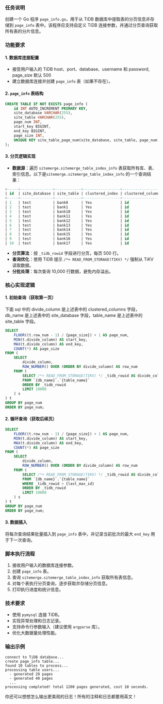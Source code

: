 
### 任务说明
创建一个 Go 程序 `page_info.go`，用于从 TiDB 数据库中提取表的分页信息并存储到 `page_info` 表中。该程序应支持自定义 TiDB 连接参数，并通过分页查询获取所有表的分片信息。


### 功能要求

#### 1. 数据库连接配置
- 接受用户输入的 TiDB host、port、database、username 和 password, page_size 默认 500
- 建立数据库连接并创建 `page_info` 表（如果不存在）。

#### 2. `page_info` 表结构
```sql
CREATE TABLE IF NOT EXISTS page_info (
    id INT AUTO_INCREMENT PRIMARY KEY,
    site_database VARCHAR(255),
    site_table VARCHAR(255),
    page_num INT,
    start_key BIGINT,
    end_key BIGINT,
    page_size INT,
    UNIQUE KEY site_table_page_num(site_database, site_table, page_num)
);
```

#### 3. 分页逻辑实现
- **数据源**：遍历 `sitemerge.sitemerge_table_index_info` 表获取所有库、表、索引信息。以下是`sitemerge.sitemerge_table_index_info` 的一个查询结果：
```sql
+-----+---------------+------------+-----------------+-------------------+-------------------+------------+---------------------+
| id  | site_database | site_table | clustered_index | clustered_columns | com_clusted_index | table_rows | created_at          |
+-----+---------------+------------+-----------------+-------------------+-------------------+------------+---------------------+
| 1   | test          | bank0      | Yes             | id                | No                | 207849     | 2025-06-20 10:45:14 |
| 2   | test          | bank1      | Yes             | id                | No                | 0          | 2025-06-20 10:45:14 |
| 3   | test          | bank10     | Yes             | id                | No                | 0          | 2025-06-20 10:45:14 |
| 4   | test          | bank11     | Yes             | id                | No                | 0          | 2025-06-20 10:45:14 |
| 5   | test          | bank12     | Yes             | id                | No                | 0          | 2025-06-20 10:45:14 |
| 6   | test          | bank13     | Yes             | id                | No                | 0          | 2025-06-20 10:45:14 |
| 7   | test          | bank14     | Yes             | id                | No                | 0          | 2025-06-20 10:45:14 |
| 8   | test          | bank15     | Yes             | id                | No                | 0          | 2025-06-20 10:45:14 |
| 9   | test          | bank16     | Yes             | id                | No                | 0          | 2025-06-20 10:45:14 |
| 10  | test          | bank17     | Yes             | id                | No                | 0          | 2025-06-20 10:45:14 |
```
- **分页算法**：按 `_tidb_rowid` 字段进行分页，每页 500 行。
- **查询优化**：使用 TiDB 提示 `/*+ READ_FROM_STORAGE(TIKV) */` 强制从 TiKV 读取数据。
- **分批处理**：每次查询 10,000 行数据，避免内存溢出。


### 核心实现逻辑

#### 1. 初始查询（获取第一页）
下面 sql 中的 divide_column 是上述表中的 clustered_columns 字段，db_name 是上述表中的 site_database 字段，table_name 是上述表中的 site_table 字段。

```sql
SELECT
    FLOOR((t.row_num - 1) / {page_size}) + 1 AS page_num,
    MIN(t.divide_column) AS start_key,
    MAX(t.divide_column) AS end_key,
    COUNT(*) AS page_size
FROM (
    SELECT 
        divide_column, 
        ROW_NUMBER() OVER (ORDER BY divide_column) AS row_num
    FROM (
        SELECT /*+ READ_FROM_STORAGE(TIKV) */ _tidb_rowid AS divide_column
        FROM `{db_name}`.`{table_name}`
        ORDER BY _tidb_rowid
        LIMIT 10000
    ) s
) t
GROUP BY page_num
ORDER BY page_num;
```

#### 2. 循环查询（获取后续页）
```sql
SELECT
    FLOOR((t.row_num - 1) / {page_size}) + 1 AS page_num,
    MIN(t.divide_column) AS start_key,
    MAX(t.divide_column) AS end_key,
    COUNT(*) AS page_size
FROM (
    SELECT 
        divide_column, 
        ROW_NUMBER() OVER (ORDER BY divide_column) AS row_num
    FROM (
        SELECT /*+ READ_FROM_STORAGE(TIKV) */ _tidb_rowid AS divide_column
        FROM `{db_name}`.`{table_name}`
        WHERE _tidb_rowid > {last_max_id}
        ORDER BY _tidb_rowid
        LIMIT 10000
    ) s
) t
GROUP BY page_num
ORDER BY page_num;
```

#### 3. 数据插入
将每次查询结果批量插入到 `page_info` 表中，并记录当前批次的最大 `end_key` 用于下一次查询。


### 脚本执行流程
1. 接收用户输入的数据库连接参数。
2. 创建 `page_info` 表。
3. 查询 `sitemerge.sitemerge_table_index_info` 获取所有表信息。
4. 对每个表执行分页查询，逐步获取并存储分页信息。
5. 打印执行进度和统计信息。


### 技术要求
- 使用 `pymysql` 连接 TiDB。
- 实现异常处理和日志记录。
- 支持命令行参数输入（建议使用 `argparse` 库）。
- 优化大数据量处理性能。


### 输出示例
```plaintext
connect to TiDB database...
create page_info table...
found 10 tables to process...
processing table users...
  - generated 20 pages
  - generated 40 pages
  ...
processing completed! total 1200 pages generated, cost 10 seconds.
```
你还可以想想怎么输出更美观的日志！所有的注释和日志都要用英文！

